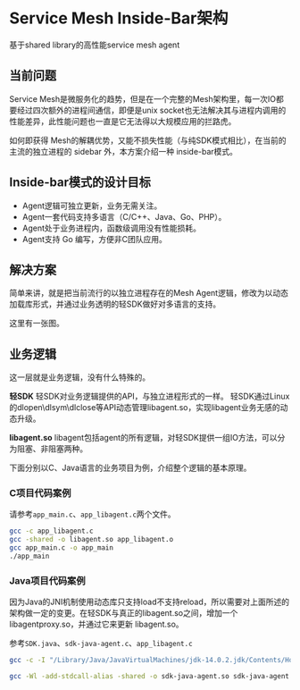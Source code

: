 # Service Mesh Inside-Bar架构

基于shared library的高性能service mesh agent

## 当前问题

Service Mesh是微服务化的趋势，但是在一个完整的Mesh架构里，每一次IO都要经过四次额外的进程间通信，即便是unix socket也无法解决其与进程内调用的性能差异，此性能问题也一直是它无法得以大规模应用的拦路虎。

如何即获得 Mesh的解耦优势，又能不损失性能（与纯SDK模式相比），在当前的主流的独立进程的 sidebar 外，本方案介绍一种 inside-bar模式。

## Inside-bar模式的设计目标

- Agent逻辑可独立更新，业务无需关注。
- Agent一套代码支持多语言（C/C++、Java、Go、PHP）。
- Agent处于业务进程内，函数级调用没有性能损耗。
- Agent支持 Go 编写，方便非C团队应用。

## 解决方案

简单来讲，就是把当前流行的以独立进程存在的Mesh Agent逻辑，修改为以动态加载库形式，并通过业务透明的轻SDK做好对多语言的支持。

这里有一张图。


## 业务逻辑

这一层就是业务逻辑，没有什么特殊的。

**轻SDK**
轻SDK对业务逻辑提供的API，与独立进程形式的一样。
轻SDK通过Linux的dlopen\dlsym\dlclose等API动态管理libagent.so，实现libagent业务无感的动态升级。

**libagent.so**
libagent包括agent的所有逻辑，对轻SDK提供一组IO方法，可以分为阻塞、非阻塞两种。

下面分别以C、Java语言的业务项目为例，介绍整个逻辑的基本原理。

### C项目代码案例
请参考`app_main.c`、`app_libagent.c`两个文件。

````bash
gcc -c app_libagent.c
gcc -shared -o libagent.so app_libagent.o
gcc app_main.c -o app_main
./app_main
````

### Java项目代码案例
因为Java的JNI机制使用动态库只支持load不支持reload，所以需要对上面所述的架构做一定的变更。在轻SDK与真正的libagent.so之间，增加一个libagentproxy.so，并通过它来更新 libagent.so。

参考`SDK.java`、`sdk-java-agent.c`、`app_libagent.c`

````bash
gcc -c -I "/Library/Java/JavaVirtualMachines/jdk-14.0.2.jdk/Contents/Home/include/darwin/" -I "/Library/Java/JavaVirtualMachines/jdk-14.0.2.jdk/Contents/Home/include/" sdk-java-agent.c

gcc -Wl -add-stdcall-alias -shared -o sdk-java-agent.so sdk-java-agent.o
````